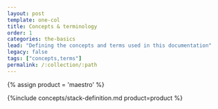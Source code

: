 ```yaml
---
layout: post
template: one-col
title: Concepts & terminology
order: 1
categories: the-basics
lead: "Defining the concepts and terms used in this documentation"
legacy: false
tags: ["concepts,terms"]
permalink: /:collection/:path
---
```

{% assign product = 'maestro' %}

{%include concepts/stack-definition.md product=product %}
